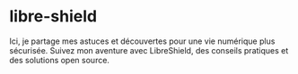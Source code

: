 # libre-shield
Ici, je partage mes astuces et découvertes pour une vie numérique plus sécurisée. Suivez mon aventure avec LibreShield, des conseils pratiques et des solutions open source.

